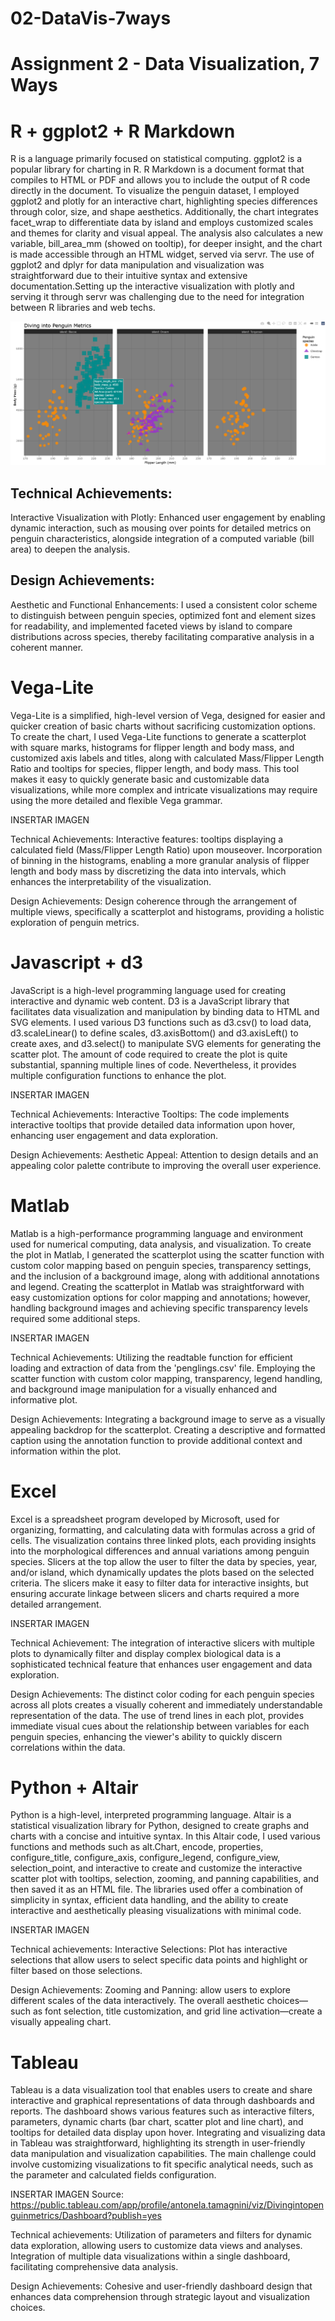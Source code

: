# 02-DataVis-7ways

Assignment 2 - Data Visualization, 7 Ways  
===

# R + ggplot2 + R Markdown

R is a language primarily focused on statistical computing.
ggplot2 is a popular library for charting in R.
R Markdown is a document format that compiles to HTML or PDF and allows you to include the output of R code directly in the document.
To visualize the penguin dataset, I employed ggplot2 and plotly for an interactive chart, highlighting species differences through color, size, and shape aesthetics. Additionally, the chart integrates facet_wrap to differentiate data by island and employs customized scales and themes for clarity and visual appeal. The analysis also calculates a new variable, bill_area_mm (showed on tooltip), for deeper insight, and the chart is made accessible through an HTML widget, served via servr.
The use of ggplot2 and dplyr for data manipulation and visualization was straightforward due to their intuitive syntax and extensive documentation.Setting up the interactive visualization with plotly and serving it through servr was challenging due to the need for integration between R libraries and web techs.

![ggplot](img/ggplot.png)

## Technical Achievements:
Interactive Visualization with Plotly: Enhanced user engagement by enabling dynamic interaction, such as mousing over points for detailed metrics on penguin characteristics, alongside integration of a computed variable (bill area) to deepen the analysis.

## Design Achievements:
Aesthetic and Functional Enhancements: I used a consistent color scheme to distinguish between penguin species, optimized font and element sizes for readability, and implemented faceted views by island to compare distributions across species, thereby facilitating comparative analysis in a coherent manner.





# Vega-Lite

Vega-Lite is a simplified, high-level version of Vega, designed for easier and quicker creation of basic charts without sacrificing customization options.
To create the chart, I used Vega-Lite functions to generate a scatterplot with square marks, histograms for flipper length and body mass, and customized axis labels and titles, along with calculated Mass/Flipper Length Ratio and tooltips for species, flipper length, and body mass.
This tool makes it easy to quickly generate basic and customizable data visualizations, while more complex and intricate visualizations may require using the more detailed and flexible Vega grammar. 

INSERTAR IMAGEN

Technical Achievements:
Interactive features: tooltips displaying a calculated field (Mass/Flipper Length Ratio) upon mouseover.
Incorporation of binning in the histograms, enabling a more granular analysis of flipper length and body mass by discretizing the data into intervals, which enhances the interpretability of the visualization.

Design Achievements:
Design coherence through the arrangement of multiple views, specifically a scatterplot and histograms, providing a holistic exploration of penguin metrics.



# Javascript + d3
JavaScript is a high-level programming language used for creating interactive and dynamic web content.
D3 is a JavaScript library that facilitates data visualization and manipulation by binding data to HTML and SVG elements.
I used various D3 functions such as d3.csv() to load data, d3.scaleLinear() to define scales, d3.axisBottom() and d3.axisLeft() to create axes, and d3.select() to manipulate SVG elements for generating the scatter plot.
The amount of code required to create the plot is quite substantial, spanning multiple lines of code. Nevertheless, it provides multiple configuration functions to enhance the plot.

INSERTAR IMAGEN

Technical Achievements:
Interactive Tooltips: The code implements interactive tooltips that provide detailed data information upon hover, enhancing user engagement and data exploration.

Design Achievements:
Aesthetic Appeal: Attention to design details and an appealing color palette contribute to improving the overall user experience.




# Matlab

Matlab is a high-performance programming language and environment used for numerical computing, data analysis, and visualization.
To create the plot in Matlab, I generated the scatterplot using the scatter function with custom color mapping based on penguin species, transparency settings, and the inclusion of a background image, along with additional annotations and legend.
Creating the scatterplot in Matlab was straightforward with easy customization options for color mapping and annotations; however, handling background images and achieving specific transparency levels required some additional steps.

INSERTAR IMAGEN

Technical Achievements:
Utilizing the readtable function for efficient loading and extraction of data from the 'penglings.csv' file.
Employing the scatter function with custom color mapping, transparency, legend handling, and background image manipulation for a visually enhanced and informative plot.

Design Achievements:
Integrating a background image to serve as a visually appealing backdrop for the scatterplot.
Creating a descriptive and formatted caption using the annotation function to provide additional context and information within the plot.




# Excel

Excel is a spreadsheet program developed by Microsoft, used for organizing, formatting, and calculating data with formulas across a grid of cells.
The visualization contains three linked plots, each providing insights into the morphological differences and annual variations among penguin species. Slicers at the top allow the user to filter the data by species, year, and/or island, which dynamically updates the plots based on the selected criteria.
The slicers make it easy to filter data for interactive insights, but ensuring accurate linkage between slicers and charts required a more detailed arrangement.

INSERTAR IMAGEN

Technical Achievement:
The integration of interactive slicers with multiple plots to dynamically filter and display complex biological data is a sophisticated technical feature that enhances user engagement and data exploration.

Design Achievements:
The distinct color coding for each penguin species across all plots creates a visually coherent and immediately understandable representation of the data.
The use of trend lines in each plot, provides immediate visual cues about the relationship between variables for each penguin species, enhancing the viewer's ability to quickly discern correlations within the data.




# Python + Altair
Python is a high-level, interpreted programming language.
Altair is a statistical visualization library for Python, designed to create graphs and charts with a concise and intuitive syntax.
In this Altair code, I used various functions and methods such as alt.Chart, encode, properties, configure_title, configure_axis, configure_legend, configure_view, selection_point, and interactive to create and customize the interactive scatter plot with tooltips, selection, zooming, and panning capabilities, and then saved it as an HTML file.
The libraries used offer a combination of simplicity in syntax, efficient data handling, and the ability to create interactive and aesthetically pleasing visualizations with minimal code.

INSERTAR IMAGEN

Technical achievements:
Interactive Selections: Plot has interactive selections that allow users to select specific data points and highlight or filter based on those selections.

Design Achievements:
Zooming and Panning: allow users to explore different scales of the data interactively. The overall aesthetic choices—such as font selection, title customization, and grid line activation—create a visually appealing chart.




# Tableau

Tableau is a data visualization tool that enables users to create and share interactive and graphical representations of data through dashboards and reports.
The dashboard shows various features such as interactive filters, parameters, dynamic charts (bar chart, scatter plot and line chart), and tooltips for detailed data display upon hover.
Integrating and visualizing data in Tableau was straightforward, highlighting its strength in user-friendly data manipulation and visualization capabilities. The main challenge could involve customizing visualizations to fit specific analytical needs, such as the parameter and calculated fields configuration.

INSERTAR IMAGEN
Source: https://public.tableau.com/app/profile/antonela.tamagnini/viz/Divingintopenguinmetrics/Dashboard?publish=yes

Technical achievements:
Utilization of parameters and filters for dynamic data exploration, allowing users to customize data views and analyses.
Integration of multiple data visualizations within a single dashboard, facilitating comprehensive data analysis.

Design Achievements:
Cohesive and user-friendly dashboard design that enhances data comprehension through strategic layout and visualization choices.
